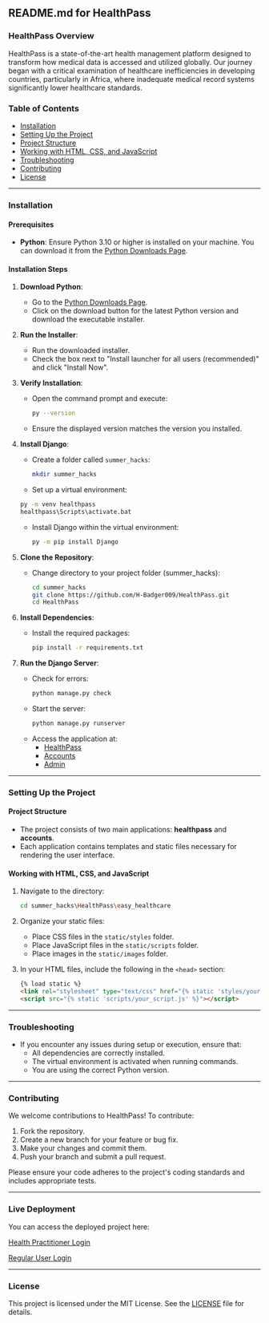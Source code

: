 ## README.md for HealthPass

### HealthPass Overview

HealthPass is a state-of-the-art health management platform designed to transform how medical data is accessed and utilized globally. Our journey began with a critical examination of healthcare inefficiencies in developing countries, particularly in Africa, where inadequate medical record systems significantly lower healthcare standards.

### Table of Contents

- [Installation](#installation)
- [Setting Up the Project](#setting-up-the-project)
- [Project Structure](#project-structure)
- [Working with HTML, CSS, and JavaScript](#working-with-html-css-and-javascript)
- [Troubleshooting](#troubleshooting)
- [Contributing](#contributing)
- [License](#license)

---

### Installation

#### Prerequisites

- **Python**: Ensure Python 3.10 or higher is installed on your machine. You can download it from the [Python Downloads Page](https://www.python.org/downloads/).

#### Installation Steps

1. **Download Python**:
   - Go to the [Python Downloads Page](https://www.python.org/downloads/).
   - Click on the download button for the latest Python version and download the executable installer.

2. **Run the Installer**:
   - Run the downloaded installer.
   - Check the box next to "Install launcher for all users (recommended)" and click "Install Now".

3. **Verify Installation**:
   - Open the command prompt and execute:
     ```bash
     py --version
     ```
   - Ensure the displayed version matches the version you installed.

4. **Install Django**:
   - Create a folder called `summer_hacks`:
     ```bash
     mkdir summer_hacks
     ```
   -  Set up a virtual environment:
     ```bash
     py -m venv healthpass
     healthpass\Scripts\activate.bat
     ```
   - Install Django within the virtual environment:
     ```bash
     py -m pip install Django
     ```

5. **Clone the Repository**:
   - Change directory to your project folder (summer_hacks):
     ```bash
     cd summer_hacks
     git clone https://github.com/H-Badger009/HealthPass.git
     cd HealthPass
     ```

6. **Install Dependencies**:
   - Install the required packages:
     ```bash
     pip install -r requirements.txt
     ```

7. **Run the Django Server**:
   - Check for errors:
     ```bash
     python manage.py check
     ```
   - Start the server:
     ```bash
     python manage.py runserver
     ```
   - Access the application at:
     - [HealthPass](http://127.0.0.1:8000/healthpass/)
     - [Accounts](http://127.0.0.1:8000/accounts/)
     - [Admin](http://127.0.0.1:8000/admin/)

---

### Setting Up the Project

#### Project Structure

- The project consists of two main applications: **healthpass** and **accounts**.
- Each application contains templates and static files necessary for rendering the user interface.

#### Working with HTML, CSS, and JavaScript

1. Navigate to the directory:
   ```bash
   cd summer_hacks\HealthPass\easy_healthcare
   ```

2. Organize your static files:
   - Place CSS files in the `static/styles` folder.
   - Place JavaScript files in the `static/scripts` folder.
   - Place images in the `static/images` folder.

3. In your HTML files, include the following in the `<head>` section:
   ```html
   {% load static %}
   <link rel="stylesheet" type="text/css" href="{% static 'styles/your_style.css' %}">
   <script src="{% static 'scripts/your_script.js' %}"></script>
   ```

---

### Troubleshooting

- If you encounter any issues during setup or execution, ensure that:
  - All dependencies are correctly installed.
  - The virtual environment is activated when running commands.
  - You are using the correct Python version.

---

### Contributing

We welcome contributions to HealthPass! To contribute:

1. Fork the repository.
2. Create a new branch for your feature or bug fix.
3. Make your changes and commit them.
4. Push your branch and submit a pull request.

Please ensure your code adheres to the project's coding standards and includes appropriate tests.

---

### Live Deployment

You can access the deployed project here:

[Health Practitioner Login](https://trademonastery.pythonanywhere.com/healthpass/custom_login/)

[Regular User Login](https://trademonastery.pythonanywhere.com/accounts/login/)

---

### License

This project is licensed under the MIT License. See the [LICENSE](LICENSE.md) file for details.

